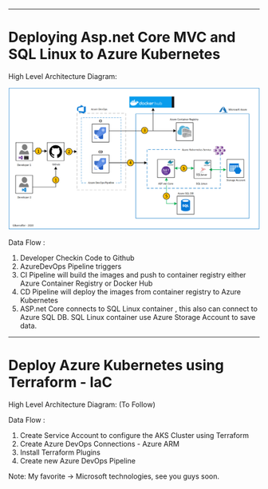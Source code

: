 ----------------------------------------------------------
# Deploying Asp.net Core MVC and SQL Linux to Azure Kubernetes

High Level Architecture Diagram:

![Image description](https://github.com/GBuenaflor/01azure-asp.netcore-mvc-sql-aks/blob/master/GB-AzureDevOps-AKS.png)

Data Flow :

1. Developer Checkin Code to Github
2. AzureDevOps Pipeline triggers
3. CI Pipeline will build the images and push to container registry either Azure Container Registry or Docker Hub
4. CD Pipeline will deploy the images from container registry to Azure Kubernetes
5. ASP.net Core connects to SQL Linux container , this also can connect to Azure SQL DB. SQL Linux container use Azure Storage Account to save data.
        
----------------------------------------------------------
# Deploy Azure Kubernetes using Terraform - IaC

High Level Architecture Diagram: (To Follow)

Data Flow :

1. Create Service Account to configure the AKS Cluster using Terraform
2. Create Azure DevOps Connections - Azure ARM
3. Install Terraform Plugins
4. Create new Azure DevOps Pipeline


Note: My favorite -> Microsoft technologies, see you guys soon.
